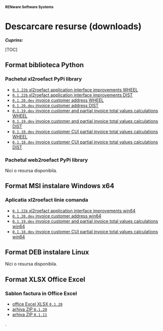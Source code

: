 
<small>**RENware Software Systems**</small>



# Descarcare resurse (downloads)

***Cuprins:***

[TOC]




## Format biblioteca Python

### Pachetul xl2roefact PyPi library

* [`0.1.22b` xl2roefact application interface improvements WHEEL](../xl2roefact/dist/xl2roefact-0.1.22b0-py3-none-any.whl "download")
* [`0.1.22b` xl2roefact application interface improvements DIST](../xl2roefact/dist/xl2roefact-0.1.22b0.tar.gz "download")
* [`0.1.20.dev` invoice customer address WHEEL](../xl2roefact/dist/xl2roefact-0.1.20-py3-none-any.whl "download")
* [`0.1.20.dev` invoice customer address DIST](../xl2roefact/dist/xl2roefact-0.1.20.tar.gz "download")
* [`0.1.19.dev` invoice customer and partial invoice total values calculations WHEEL](../xl2roefact/dist/0.1.19/xl2roefact-0.1.19-py3-none-any.whl "download")
* [`0.1.19.dev` invoice customer and partial invoice total values calculations DIST](../xl2roefact/dist/0.1.19/xl2roefact-0.1.19.tar.gz "download")
* [`0.1.18.dev` invoice customer CUI partial invoice total values calculations WHEEL](../xl2roefact/dist/0.1.18/xl2roefact-0.1.18-py3-none-any.whl "download")
* [`0.1.18.dev` invoice customer CUI partial invoice total values calculations DIST](../xl2roefact/dist/0.1.18/xl2roefact-0.1.18.tar.gz "download")



### Pachetul web2roefact PyPi library

Nici o resursa disponibila.






## Format MSI instalare Windows x64

### Aplicatia xl2roefact linie comanda

* [`0.1.22b` xl2roefact application interface improvements win64](../xl2roefact/dist/xl2roefact-0.1.22b0-win64.msi "download")
* [`0.1.20.dev` invoice customer address win64](../xl2roefact/dist/xl2roefact-0.1.20-win64.msi "download")
* [`0.1.19.dev` invoice customer and partial invoice total values calculations win64](../xl2roefact/dist/0.1.19/xl2roefact-0.1.19-win64.msi "download")
* [`0.1.18.dev` invoice customer CUI partial invoice total values calculations win64](../xl2roefact/dist/0.1.18/xl2roefact-0.1.18-win64.msi "download")







## Format DEB instalare Linux

Nici o resursa disponibila.






## Format XLSX Office Excel

### Sablon factura in Office Excel

* [office Excel XLSX `0.1.20`](../excel_invoice_template/invoice_template_CU_tva.xlsx "download")
* [arhiva ZIP `0.1.20`](../excel_invoice_template/released_packages/0.1.20-excel_invoice_template.zip "download")
* [arhiva ZIP `0.1.11`](../excel_invoice_template/released_packages/0.1.11-excel_invoice_template.zip "download")






.

